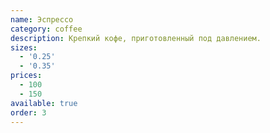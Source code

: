 ```yaml
---
name: Эспрессо
category: coffee
description: Крепкий кофе, приготовленный под давлением.
sizes:
  - '0.25'
  - '0.35'
prices:
  - 100
  - 150
available: true
order: 3
---
```

